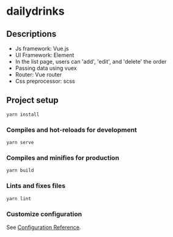 # dailydrinks


## Descriptions
* Js framework: Vue.js
* UI Framework: Element
* In the list page, users can 'add', 'edit', and 'delete' the order
* Passing data using vuex
* Router: Vue router
* Css preprocessor: scss

## Project setup
```
yarn install
```

### Compiles and hot-reloads for development
```
yarn serve
```

### Compiles and minifies for production
```
yarn build
```

### Lints and fixes files
```
yarn lint
```

### Customize configuration
See [Configuration Reference](https://cli.vuejs.org/config/).

